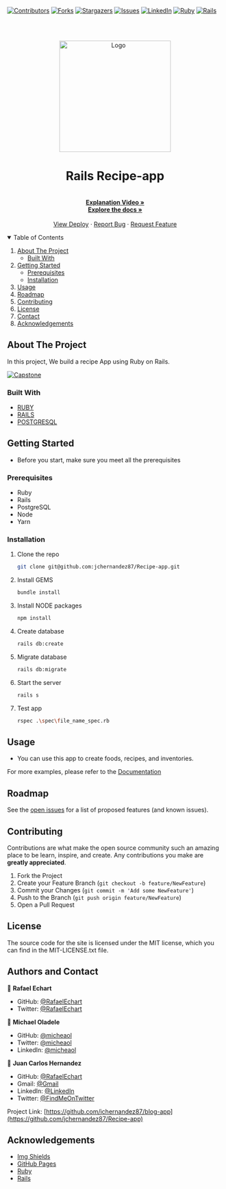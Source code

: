 [![Contributors][contributors-shield]][contributors-url]
[![Forks][forks-shield]][forks-url]
[![Stargazers][stars-shield]][stars-url]
[![Issues][issues-shield]][issues-url]
[![LinkedIn][linkedin-shield]][linkedin-url]
[![Ruby][language-shield]][language-url]
[![Rails][rails-shield]][rails-url]



<!-- PROJECT LOGO -->
<br />
<br />
<p align="center">
  <a href="https://github.com/jchernandez87/Recipe-app">
    <img src="https://user-images.githubusercontent.com/44485810/154323064-beb20964-ab8b-475f-81d6-7d832edf54c5.png" alt="Logo" width="260" height="auto">
  </a>

  <h1 align="center">Rails Recipe-app</h3>

  <p align="center">
    <br />
    <a href="https://drive.google.com/file/d/1tec81pyX0Msdy1juv6VVXeMBJbI-bJrh/view?usp=sharing"><strong>Explanation Video »</strong></a></br>
    <a href="https://github.com/jchernandez87/Recipe-app"><strong>Explore the docs »</strong></a>
    <br />
    <br />
    <a href="https://jchernandez87.github.io/Recipe-app/">View Deploy</a>
    ·
    <a href="https://github.com/jchernandez87/Recipe-app/issues">Report Bug</a>
    ·
    <a href="https://github.com/jchernandez87/Recipe-app/issues">Request Feature</a>
  </p>
</p>


<!-- TABLE OF CONTENTS -->
<details open="open">
  <summary>Table of Contents</summary>
  <ol>
    <li>
      <a href="#about-the-project">About The Project</a>
      <ul>
        <li><a href="#built-with">Built With</a></li>
      </ul>
    </li>
    <li>
      <a href="#getting-started">Getting Started</a>
      <ul>
        <li><a href="#prerequisites">Prerequisites</a></li>
        <li><a href="#installation">Installation</a></li>
      </ul>
    </li>
    <li><a href="#usage">Usage</a></li>
    <li><a href="#roadmap">Roadmap</a></li>
    <li><a href="#contributing">Contributing</a></li>
    <li><a href="#license">License</a></li>
    <li><a href="#contact">Contact</a></li>
    <li><a href="#acknowledgements">Acknowledgements</a></li>
  </ol>
</details>



<!-- ABOUT THE PROJECT -->
## About The Project
In this project, We build a recipe App using Ruby on Rails.

[![Capstone][product-screenshot]](https://example.com)

### Built With

* [RUBY](https://www.ruby-lang.org/en/)
* [RAILS](https://rubyonrails.org/)
* [POSTGRESQL](https://www.postgresql.org/)


<!-- GETTING STARTED -->
## Getting Started

* Before you start, make sure you meet all the prerequisites 

### Prerequisites

* Ruby
* Rails
* PostgreSQL
* Node
* Yarn

### Installation
<!-- 1. Get a free API Key at [https://example.com](https://example.com) -->
1. Clone the repo
   ```sh
   git clone git@github.com:jchernandez87/Recipe-app.git
   ```
2. Install GEMS
   ```sh
   bundle install
   ```
3. Install NODE packages
   ```sh
   npm install
   ```
4. Create database
   ```sh
   rails db:create
   ```
5. Migrate database
   ```sh
   rails db:migrate
   ```         
6. Start the server
   ```sh
   rails s
   ```
7. Test app
   ```sh
   rspec .\spec\file_name_spec.rb   
   ```


<!-- USAGE EXAMPLES -->
## Usage

* You can use this app to create foods, recipes, and inventories.

For more examples, please refer to the [Documentation](https://deallen7.medium.com/ruby-on-rails-app-build-blog-3d9975a999ae)


<!-- ROADMAP -->
## Roadmap

See the [open issues](https://github.com/jchernandez87/Recipe-app/issues) for a list of proposed features (and known issues).


<!-- CONTRIBUTING -->
## Contributing

Contributions are what make the open source community such an amazing place to be learn, inspire, and create. Any contributions you make are **greatly appreciated**.

1. Fork the Project
2. Create your Feature Branch (`git checkout -b feature/NewFeature`)
3. Commit your Changes (`git commit -m 'Add some NewFeature'`)
4. Push to the Branch (`git push origin feature/NewFeature`)
5. Open a Pull Request


<!-- LICENSE -->
## License

The source code for the site is licensed under the MIT license, which you can find in the MIT-LICENSE.txt file.


<!-- CONTACT -->
## Authors and Contact


👤 **Rafael Echart**

- GitHub: [@RafaelEchart](https://github.com/rafaelechart)
- Twitter: [@RafaelEchart](https://twitter.com/rafaelechart)

👤 **Michael Oladele**

- GitHub: [@micheaol](https://github.com/micheaol)
- Twitter: [@micheaol](https://twitter.com/micheaol)
- LinkedIn: [@micheaol](https://www.linkedin.com/in/micheaol/)

👤 **Juan Carlos Hernandez**

- GitHub: [@RafaelEchart](https://github.com/rafaelechart)
- Gmail: [@Gmail](mailto:jchernandez827@gmail.com)
- LinkedIn: [@LinkedIn](https://www.linkedin.com/in/juan-carlos-hernandez-200a05175)
- Twitter: [@FindMeOnTwitter](https://twitter.com/Juancar70771241)



Project Link: [https://github.com/jchernandez87/blog-app](https://github.com/jchernandez87/Recipe-app)



<!-- ACKNOWLEDGEMENTS -->
## Acknowledgements
* [Img Shields](https://shields.io)
* [GitHub Pages](https://pages.github.com)
* [Ruby](https://www.ruby-lang.org/en/)
* [Rails](https://rubyonrails.org/)

<!-- MARKDOWN LINKS & IMAGES -->
<!-- https://www.markdownguide.org/basic-syntax/#reference-style-links -->
[contributors-shield]: https://img.shields.io/github/contributors/jchernandez87/Recipe-app?style=for-the-badge
[contributors-url]: https://github.com/jchernandez87/Recipe-app/graphs/contributors
[forks-shield]: https://img.shields.io/github/forks/jchernandez87/Recipe-app?style=for-the-badge
[forks-url]: https://github.com/jchernandez87/Recipe-app/network/members
[stars-shield]: https://img.shields.io/github/stars/jchernandez87/Recipe-app?style=for-the-badge
[stars-url]: https://github.com/jchernandez87/Recipe-app/stargazers
[issues-shield]: https://img.shields.io/github/issues/jchernandez87/Recipe-app?style=for-the-badge
[issues-url]: https://github.com/jchernandez87/Recipe-app/issues
[linkedin-shield]: https://img.shields.io/badge/-LinkedIn-black.svg?style=for-the-badge&logo=linkedin&colorB=555
[linkedin-url]: https://www.linkedin.com/in/juan-carlos-hernandez-200a05175
[language-shield]: https://img.shields.io/badge/-Ruby%20-red?style=for-the-badge&logo=ruby&color=red
[language-url]: https://www.ruby-lang.org/en/
[rails-shield]: https://img.shields.io/badge/rails-%23CC0000.svg?style=for-the-badge&logo=ruby-on-rails&logoColor=whiteolor=red
[rails-url]: https://rubyonrails.org/
[product-screenshot]: https://raw.githubusercontent.com/microverseinc/curriculum-rails/main/recipe-app/images/recipe_app_erd.png?token=GHSAT0AAAAAABQNSSX265Q67ELVVDNPBQNOYRU4JEQ
